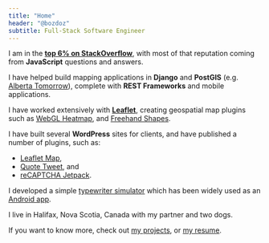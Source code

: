 ```yaml
---
title: "Home"
header: "@bozdoz"
subtitle: Full-Stack Software Engineer
---
```


I am in the **[top 6% on StackOverflow](https://stackoverflow.com/users/488784/bozdoz)**, with most of that reputation coming from **JavaScript** questions and answers.

I have helped build mapping applications in **Django** and **PostGIS** (e.g. [Alberta Tomorrow](/projects/alberta-tomorrow)), complete with **REST Frameworks** and mobile applications. 

I have worked extensively with [**Leaflet**](http://leafletjs.com/), creating geospatial map plugins such as [<i class="fa fa-github"></i> WebGL Heatmap](https://github.com/ursudio/leaflet-webgl-heatmap), and [<i class="fa fa-github"></i> Freehand Shapes](https://github.com/bozdoz/leaflet-freehandshapes).

I have built several **WordPress** sites for clients, and have published a number of plugins, such as:

- [<i class="fa fa-wordpress"></i> Leaflet Map](https://wordpress.org/plugins/leaflet-map/), 
- [<i class="fa fa-wordpress"></i> Quote Tweet](https://wordpress.org/plugins/quote-tweet/), and 
- [<i class="fa fa-wordpress"></i> reCAPTCHA Jetpack](https://wordpress.org/plugins/recaptcha-jetpack/).

I developed a simple [typewriter simulator](/projects/typewrite-something) which has been widely used as an [Android app](https://play.google.com/store/apps/details?id=com.phonegap.typewritesomething).

I live in Halifax, Nova Scotia, Canada with my partner and two dogs.

If you want to know more, check out [my projects](/projects), or [my resume](/resume).